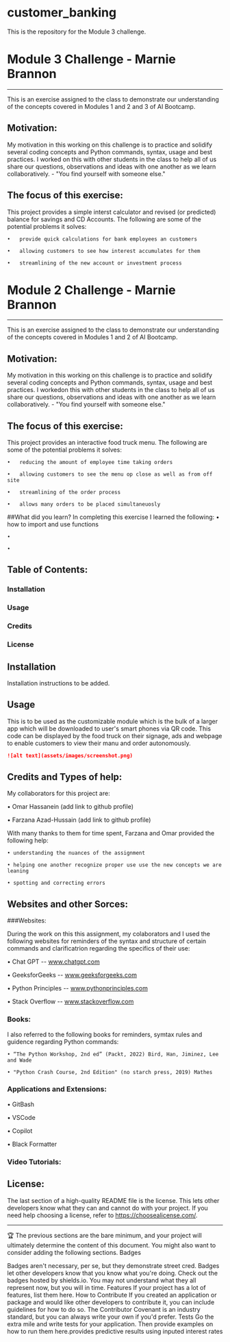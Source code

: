 # customer_banking
This is the repository for the Module 3 challenge.
# Module 3 Challenge - Marnie Brannon
---------------------------------------------------------------
This is an exercise assigned to the class to demonstrate our understanding of the concepts covered in Modules 1 and 2  and 3 of AI Bootcamp.

## Motivation:
My motivation in this working on this challenge is to practice and solidify several coding concepts and Python commands, syntax, usage and best practices. I worked on this with other students in the class to help all of us share our questions, observations and ideas with one another as we learn collaboratively. - "You find yourself with someone else."
## The focus of this exercise:
This project provides a simple interst calculator and revised (or predicted) balance for savings and CD Accounts.
The following are some of the potential problems it solves:

    •	provide quick calculations for bank employees an customers
    
    •	allowing customers to see how interest accumulates for them
    
    •	streamlining of the new account or investment process
    
   # Module 2 Challenge - Marnie Brannon
---------------------------------------------------------------
This is an exercise assigned to the class to demonstrate our understanding of the concepts covered in Modules 1 and 2 of AI Bootcamp.

## Motivation:
My motivation in this working on this challenge is to practice and solidify several coding concepts and Python commands, syntax, usage and best practices. I workedon this with other students in the class to help all of us share our questions, observations and ideas with one another as we learn collaboratively. - "You find yourself with someone else."
## The focus of this exercise:
This project provides an interactive food truck menu.
The following are some of the potential problems it solves:

    •	reducing the amount of employee time taking orders
    
    •	allowing customers to see the menu op close as well as from off site
    
    •	streamlining of the order process
    
    •	allows many orders to be placed simultaneuosly
    
##What did you learn?
In completing this exercise I learned the following:
    • how to import and use functions
    
    • 
    
    • 
    
## Table of Contents:

  ###	Installation
  
  ###	Usage
  
  ###	Credits
  
  ###	License
  
## Installation
Installation instructions to be added.

## Usage
 This is to be used as the customizable module which is the bulk of a larger app which will be downloaded to user's smart phones via QR code.  This code can be displayed by the food truck on their signage, ads and webpage to enable customers to view their manu and order autonomously.
```md
![alt text](assets/images/screenshot.png)
```
## Credits and Types of help:
My collaborators for this project are:

   • Omar Hassanein   (add link to github profile)
  
   • Farzana Azad-Hussain  (add link to github profile)

With many thanks to them for time spent, Farzana and Omar provided the following help: 

    • understanding the nuances of the assignment 

    • helping one another recognize proper use use the new concepts we are leaning 

    • spotting and correcting errors

## Websites and other Sorces:

###Websites:

During the work on this this assignment, my colaborators and I used the following websites for reminders of the syntax and structure of certain commands and clarificatrion regarding the specifics of their use:

  • Chat GPT  --   www.chatgpt.com
  
  • GeeksforGeeks  --  www.geeksforgeeks.com

  • Python Principles  --  www.pythonprinciples.com

  • Stack Overflow  --  www.stackoverflow.com
  
### Books:  
I also referred to the following books for reminders, symtax rules and guidence regarding Python commands:

    • “The Python Workshop, 2nd ed” (Packt, 2022) Bird, Han, Jiminez, Lee and Wade
    
    • "Python Crash Course, 2nd Edition" (no starch press, 2019) Mathes
    
    
### Applications and Extensions:

• GitBash 

• VSCode

• Copilot

•  Black Formatter

### Video Tutorials:

## License:
The last section of a high-quality README file is the license. This lets other developers know what they can and cannot do with your project. If you need help choosing a license, refer to https://choosealicense.com/.
________________________________________
🏆 The previous sections are the bare minimum, and your project will ultimately determine the content of this document. You might also want to consider adding the following sections.
Badges
 
Badges aren't necessary, per se, but they demonstrate street cred. Badges let other developers know that you know what you're doing. Check out the badges hosted by shields.io. You may not understand what they all represent now, but you will in time.
Features
If your project has a lot of features, list them here.
How to Contribute
If you created an application or package and would like other developers to contribute it, you can include guidelines for how to do so. The Contributor Covenant is an industry standard, but you can always write your own if you'd prefer.
Tests
Go the extra mile and write tests for your application. Then provide examples on how to run them here.provides predictive results using inputed interest rates 
    
   

    
